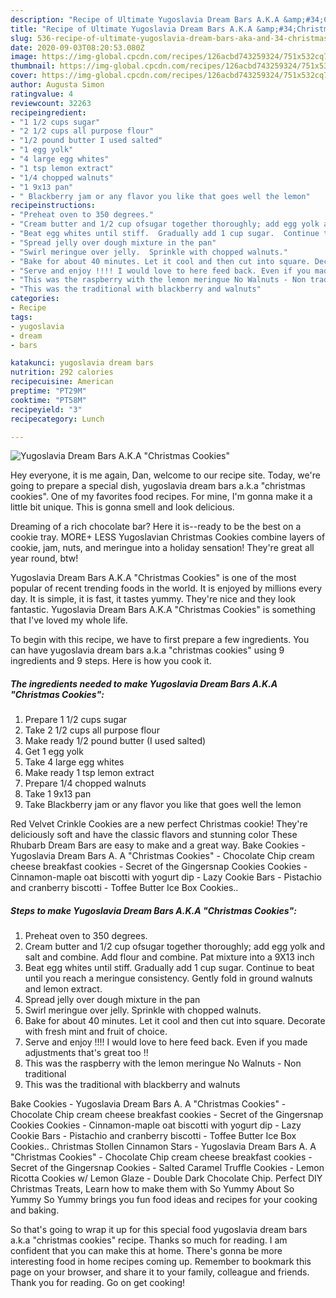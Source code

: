 ```yaml
---
description: "Recipe of Ultimate Yugoslavia Dream Bars A.K.A &amp;#34;Christmas Cookies&amp;#34;"
title: "Recipe of Ultimate Yugoslavia Dream Bars A.K.A &amp;#34;Christmas Cookies&amp;#34;"
slug: 536-recipe-of-ultimate-yugoslavia-dream-bars-aka-and-34-christmas-cookies-and-34
date: 2020-09-03T08:20:53.080Z
image: https://img-global.cpcdn.com/recipes/126acbd743259324/751x532cq70/yugoslavia-dream-bars-aka-christmas-cookies-recipe-main-photo.jpg
thumbnail: https://img-global.cpcdn.com/recipes/126acbd743259324/751x532cq70/yugoslavia-dream-bars-aka-christmas-cookies-recipe-main-photo.jpg
cover: https://img-global.cpcdn.com/recipes/126acbd743259324/751x532cq70/yugoslavia-dream-bars-aka-christmas-cookies-recipe-main-photo.jpg
author: Augusta Simon
ratingvalue: 4
reviewcount: 32263
recipeingredient:
- "1 1/2 cups sugar"
- "2 1/2 cups all purpose flour"
- "1/2 pound butter I used salted"
- "1 egg yolk"
- "4 large egg whites"
- "1 tsp lemon extract"
- "1/4 chopped walnuts"
- "1 9x13 pan"
- " Blackberry jam or any flavor you like that goes well the lemon"
recipeinstructions:
- "Preheat oven to 350 degrees."
- "Cream butter and 1/2 cup ofsugar together thoroughly; add egg yolk and salt and combine.  Add flour and combine.  Pat mixture into a 9X13 inch"
- "Beat egg whites until stiff.  Gradually add 1 cup sugar.  Continue to beat until you reach a meringue consistency.  Gently fold in ground walnuts and lemon extract."
- "Spread jelly over dough mixture in the pan"
- "Swirl meringue over jelly.  Sprinkle with chopped walnuts."
- "Bake for about 40 minutes. Let it cool and then cut into square. Decorate with fresh mint and fruit of choice."
- "Serve and enjoy !!!! I would love to here feed back. Even if you made adjustments that&#39;s great too !!"
- "This was the raspberry with the lemon meringue No Walnuts - Non traditional"
- "This was the traditional with blackberry and walnuts"
categories:
- Recipe
tags:
- yugoslavia
- dream
- bars

katakunci: yugoslavia dream bars 
nutrition: 292 calories
recipecuisine: American
preptime: "PT29M"
cooktime: "PT58M"
recipeyield: "3"
recipecategory: Lunch

---
```



![Yugoslavia Dream Bars A.K.A &#34;Christmas Cookies&#34;](https://img-global.cpcdn.com/recipes/126acbd743259324/751x532cq70/yugoslavia-dream-bars-aka-christmas-cookies-recipe-main-photo.jpg)

Hey everyone, it is me again, Dan, welcome to our recipe site. Today, we're going to prepare a special dish, yugoslavia dream bars a.k.a &#34;christmas cookies&#34;. One of my favorites food recipes. For mine, I'm gonna make it a little bit unique. This is gonna smell and look delicious.

Dreaming of a rich chocolate bar? Here it is--ready to be the best on a cookie tray. MORE+ LESS Yugoslavian Christmas Cookies combine layers of cookie, jam, nuts, and meringue into a holiday sensation! They&#39;re great all year round, btw!

Yugoslavia Dream Bars A.K.A &#34;Christmas Cookies&#34; is one of the most popular of recent trending foods in the world. It is enjoyed by millions every day. It is simple, it is fast, it tastes yummy. They're nice and they look fantastic. Yugoslavia Dream Bars A.K.A &#34;Christmas Cookies&#34; is something that I've loved my whole life.


To begin with this recipe, we have to first prepare a few ingredients. You can have yugoslavia dream bars a.k.a &#34;christmas cookies&#34; using 9 ingredients and 9 steps. Here is how you cook it.

<!--inarticleads1-->

##### The ingredients needed to make Yugoslavia Dream Bars A.K.A &#34;Christmas Cookies&#34;:

1. Prepare 1 1/2 cups sugar
1. Take 2 1/2 cups all purpose flour
1. Make ready 1/2 pound butter (I used salted)
1. Get 1 egg yolk
1. Take 4 large egg whites
1. Make ready 1 tsp lemon extract
1. Prepare 1/4 chopped walnuts
1. Take 1 9x13 pan
1. Take  Blackberry jam or any flavor you like that goes well the lemon


Red Velvet Crinkle Cookies are a new perfect Christmas cookie! They&#39;re deliciously soft and have the classic flavors and stunning color These Rhubarb Dream Bars are easy to make and a great way. Bake Cookies - Yugoslavia Dream Bars A. A &#34;Christmas Cookies&#34; - Chocolate Chip cream cheese breakfast cookies - Secret of the Gingersnap Cookies Cookies - Cinnamon-maple oat biscotti with yogurt dip - Lazy Cookie Bars - Pistachio and cranberry biscotti - Toffee Butter Ice Box Cookies.. 

<!--inarticleads2-->

##### Steps to make Yugoslavia Dream Bars A.K.A &#34;Christmas Cookies&#34;:

1. Preheat oven to 350 degrees.
1. Cream butter and 1/2 cup ofsugar together thoroughly; add egg yolk and salt and combine.  Add flour and combine.  Pat mixture into a 9X13 inch
1. Beat egg whites until stiff.  Gradually add 1 cup sugar.  Continue to beat until you reach a meringue consistency.  Gently fold in ground walnuts and lemon extract.
1. Spread jelly over dough mixture in the pan
1. Swirl meringue over jelly.  Sprinkle with chopped walnuts.
1. Bake for about 40 minutes. Let it cool and then cut into square. Decorate with fresh mint and fruit of choice.
1. Serve and enjoy !!!! I would love to here feed back. Even if you made adjustments that&#39;s great too !!
1. This was the raspberry with the lemon meringue No Walnuts - Non traditional
1. This was the traditional with blackberry and walnuts


Bake Cookies - Yugoslavia Dream Bars A. A &#34;Christmas Cookies&#34; - Chocolate Chip cream cheese breakfast cookies - Secret of the Gingersnap Cookies Cookies - Cinnamon-maple oat biscotti with yogurt dip - Lazy Cookie Bars - Pistachio and cranberry biscotti - Toffee Butter Ice Box Cookies.. Christmas Stollen Cinnamon Stars - Yugoslavia Dream Bars A. A &#34;Christmas Cookies&#34; - Chocolate Chip cream cheese breakfast cookies - Secret of the Gingersnap Cookies - Salted Caramel Truffle Cookies - Lemon Ricotta Cookies w/ Lemon Glaze - Double Dark Chocolate Chip. Perfect DIY Christmas Treats, Learn how to make them with So Yummy About So Yummy So Yummy brings you fun food ideas and recipes for your cooking and baking. 

So that's going to wrap it up for this special food yugoslavia dream bars a.k.a &#34;christmas cookies&#34; recipe. Thanks so much for reading. I am confident that you can make this at home. There's gonna be more interesting food in home recipes coming up. Remember to bookmark this page on your browser, and share it to your family, colleague and friends. Thank you for reading. Go on get cooking!
